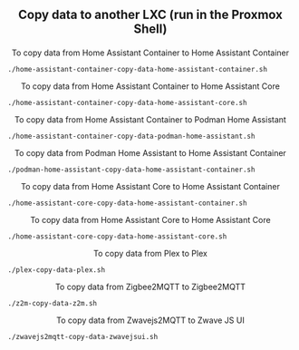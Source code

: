 <h2><p align="center">Copy data to another LXC (run in the Proxmox Shell)</p></h2>
<div align="center"> To copy data from Home Assistant Container to Home Assistant Container </div>

```
./home-assistant-container-copy-data-home-assistant-container.sh
```
<div align="center"> To copy data from Home Assistant Container to Home Assistant Core </div>

```
./home-assistant-container-copy-data-home-assistant-core.sh
```
<div align="center"> To copy data from Home Assistant Container to Podman Home Assistant </div>

```
./home-assistant-container-copy-data-podman-home-assistant.sh
```
<div align="center"> To copy data from Podman Home Assistant to Home Assistant Container </div>

```
./podman-home-assistant-copy-data-home-assistant-container.sh
```
<div align="center"> To copy data from Home Assistant Core to Home Assistant Container </div>

```
./home-assistant-core-copy-data-home-assistant-container.sh
```
<div align="center"> To copy data from Home Assistant Core to Home Assistant Core </div>

```
./home-assistant-core-copy-data-home-assistant-core.sh
```
<div align="center"> To copy data from Plex to Plex </div>

```
./plex-copy-data-plex.sh
```
<div align="center"> To copy data from Zigbee2MQTT to Zigbee2MQTT </div>

```
./z2m-copy-data-z2m.sh
```
<div align="center"> To copy data from Zwavejs2MQTT to Zwave JS UI </div>

```
./zwavejs2mqtt-copy-data-zwavejsui.sh
```
